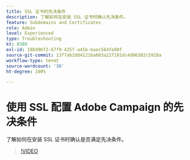 ```yaml
---
title: SSL 证书的先决条件
description: 了解如何在安装 SSL 证书时确认先决条件。
feature: Subdomains and Certificates
role: Admin
level: Experienced
type: Troubleshooting
kt: 8389
exl-id: 18b996f2-67f9-425f-a41b-baec564fe08f
source-git-commit: 13f7ab2dd41216a603a22f181dc4d06302c5918a
workflow-type: tm+mt
source-wordcount: '36'
ht-degree: 100%

---
```


# 使用 SSL 配置 Adobe Campaign 的先决条件

了解如何在安装 SSL 证书时确认是否满足先决条件。

>[!VIDEO](https://video.tv.adobe.com/v/335894?quality=12&learn=on)
